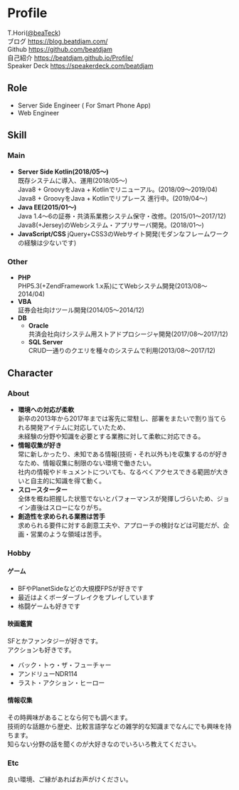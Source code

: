 # Profile
T.Hori([@beaTeck](https://twitter.com/beaTeck))  
ブログ https://blog.beatdjam.com/  
Github https://github.com/beatdjam  
自己紹介 https://beatdjam.github.io/Profile/  
Speaker Deck https://speakerdeck.com/beatdjam  


## Role
* Server Side Engineer ( For Smart Phone App)
* Web Engineer

## Skill
### Main
* **Server Side Kotlin(2018/05〜)**  
既存システムに導入、運用(2018/05〜)    
Java8 + GroovyをJava + Kotlinでリニューアル。(2018/09〜2019/04)  
Java8 + GroovyをJava + Kotlinでリプレース 進行中。(2019/04〜)  
* **Java EE(2015/01〜)**  
Java 1.4〜6の証券・共済系業務システム保守・改修。(2015/01〜2017/12)  
Java8(+Jersey)のWebシステム・アプリサーバ開発。(2018/01〜)  
* **JavaScript/CSS**
jQuery+CSS3のWebサイト開発(モダンなフレームワークの経験は少ないです)  

### Other
* **PHP**  
PHP5.3(+ZendFramework 1.x系)にてWebシステム開発(2013/08〜2014/04)
* **VBA**  
証券会社向けツール開発(2014/05〜2014/12)
* **DB**  
  * **Oracle**  
    共済会社向けシステム用ストアドプロシージャ開発(2017/08〜2017/12)
  * **SQL Server**  
    CRUD一通りのクエリを種々のシステムで利用(2013/08〜2017/12)

## Character
### About
* **環境への対応が柔軟**  
新卒の2013年から2017年までは客先に常駐し、部署をまたいで割り当てられる開発アイテムに対応していたため、  
未経験の分野や知識を必要とする業務に対して柔軟に対応できる。
* **情報収集が好き**  
常に新しかったり、未知である情報(技術・それ以外も)を収集するのが好きなため、情報収集に制限のない環境で働きたい。  
社内の情報やドキュメントについても、なるべくアクセスできる範囲が大きいと自主的に知識を得て動く。
* **スロースターター**  
全体を概ね把握した状態でないとパフォーマンスが発揮しづらいため、ジョイン直後はスローになりがち。
* **創造性を求められる業務は苦手**  
求められる要件に対する創意工夫や、アプローチの検討などは可能だが、企画・営業のような領域は苦手。

### Hobby
#### ゲーム
* BFやPlanetSideなどの大規模FPSが好きです
* 最近はよくボーダーブレイクをプレイしています
* 格闘ゲームも好きです

#### 映画鑑賞
SFとかファンタジーが好きです。  
アクションも好きです。  
* バック・トゥ・ザ・フューチャー
* アンドリューNDR114
* ラスト・アクション・ヒーロー

#### 情報収集
その時興味があることなら何でも調べます。  
技術的な話題から歴史、比較言語学などの雑学的な知識までなんにでも興味を持ちます。  
知らない分野の話を聞くのが大好きなのでいろいろ教えてください。  

### Etc
良い環境、ご縁があればお声がけください。
